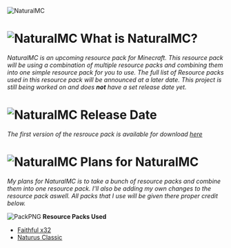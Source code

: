 ![NaturalMC](https://pbs.twimg.com/media/Ejkqz1tWkAcp5xz?format=jpg&name=4096x4096)

# ![NaturalMC](https://i.imgur.com/wOQzmom.gif) What is NaturalMC?
*NaturalMC is an upcoming resource pack for Minecraft. This resource pack will be using a combination of multiple resource packs and combining them into one simple resource pack for you to use. The full list of Resource packs used in this resource pack will be announced at a later date. This project is still being worked on and does **not** have a set release date yet.*


# ![NaturalMC](https://i.imgur.com/wOQzmom.gif) Release Date
*The first version of the resrouce pack is available for download [here](https://github.com/ItzQuk/NaturalMC/releases)*

# ![NaturalMC](https://i.imgur.com/wOQzmom.gif) Plans for NaturalMC
*My plans for NaturalMC is to take a bunch of resource packs and combine them into one resource pack. I'll also be adding my own changes to the resource pack aswell. All packs that I use will be given there proper credit below.*

![PackPNG](https://i.imgur.com/wYxTW3l.jpg) **Resource Packs Used**
<br>
- [Faithful x32](https://www.curseforge.com/minecraft/texture-packs/faithful-32x)
- [Naturus Classic](https://primemods.net/naturus-classic/)

